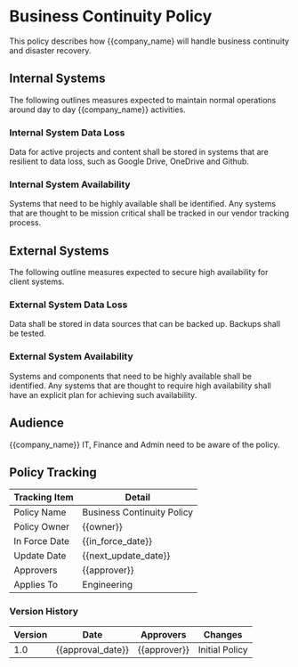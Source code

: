 # Business Continuity Policy

This policy describes how {{company_name} will handle business continuity and disaster recovery.

## Internal Systems

The following outlines measures expected to maintain normal operations around day to day {{company_name}} activities.

### Internal System Data Loss

Data for active projects and content shall be stored in systems that are resilient to data loss, such as Google Drive, OneDrive and Github.

### Internal System Availability

Systems that need to be highly available shall be identified.  Any systems that are thought to be mission critical shall be tracked in our vendor tracking process.

## External Systems

The following outline measures expected to secure high availability for client systems.

### External System Data Loss

Data shall be stored in data sources that can be backed up.  Backups shall be tested.

### External System Availability

Systems and components that need to be highly available shall be identified.  Any systems that are thought to require high availability shall have an explicit plan for achieving such availability.

## Audience

{{company_name}} IT, Finance and Admin need to be aware of the policy.

## Policy Tracking

| Tracking Item   | Detail |
|-----------------|--------|
| Policy Name     | Business Continuity Policy |
| Policy Owner    | {{owner}}  |
| In Force Date   | {{in_force_date}} |
| Update Date     | {{next_update_date}} |
| Approvers       | {{approver}} |
| Applies To      | Engineering |

### Version History

| Version | Date | Approvers | Changes |
|--|--|--|--|
| 1.0 | {{approval_date}} | {{approver}} | Initial Policy |